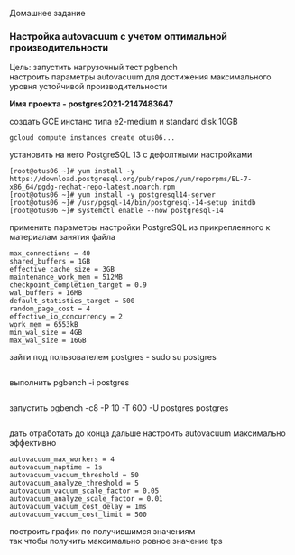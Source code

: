 Домашнее задание
### Настройка autovacuum с учетом оптимальной производительности

Цель:
запустить нагрузочный тест pgbench  
настроить параметры autovacuum для достижения максимального уровня устойчивой производительности

<b>Имя проекта - postgres2021-2147483647</b>

создать GCE инстанс типа e2-medium и standard disk 10GB
```console
gcloud compute instances create otus06...
```
установить на него PostgreSQL 13 с дефолтными настройками
```console
[root@otus06 ~]# yum install -y https://download.postgresql.org/pub/repos/yum/reporpms/EL-7-x86_64/pgdg-redhat-repo-latest.noarch.rpm
[root@otus06 ~]# yum install -y postgresql14-server
[root@otus06 ~]# /usr/pgsql-14/bin/postgresql-14-setup initdb
[root@otus06 ~]# systemctl enable --now postgresql-14
```
применить параметры настройки PostgreSQL из прикрепленного к материалам занятия файла
```console
max_connections = 40
shared_buffers = 1GB
effective_cache_size = 3GB
maintenance_work_mem = 512MB
checkpoint_completion_target = 0.9
wal_buffers = 16MB
default_statistics_target = 500
random_page_cost = 4
effective_io_concurrency = 2
work_mem = 6553kB
min_wal_size = 4GB
max_wal_size = 16GB
```
зайти под пользователем postgres - sudo su postgres
```console
```
выполнить pgbench -i postgres
```console
```
запустить pgbench -c8 -P 10 -T 600 -U postgres postgres
```console
```
дать отработать до конца
дальше настроить autovacuum максимально эффективно
```console
autovacuum_max_workers = 4
autovacuum_naptime = 1s
autovacuum_vacuum_threshold = 50
autovacuum_analyze_threshold = 5
autovacuum_vacuum_scale_factor = 0.05
autovacuum_analyze_scale_factor = 0.01
autovacuum_vacuum_cost_delay = 1ms
autovacuum_vacuum_cost_limit = 500
```
построить график по получившимся значениям  
так чтобы получить максимально ровное значение tps
